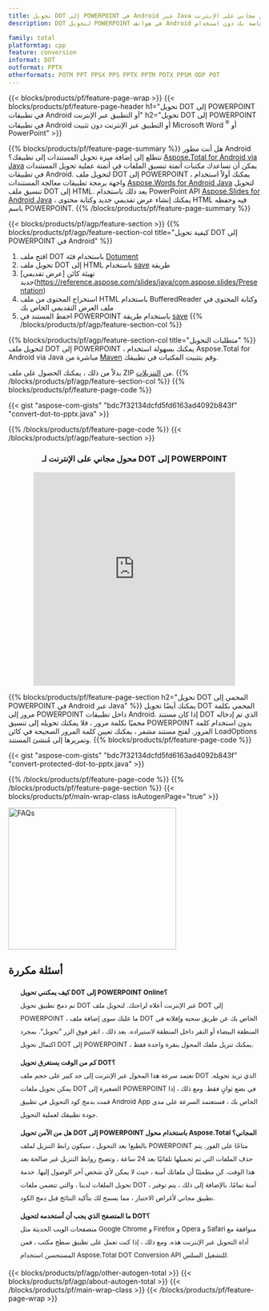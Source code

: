```yaml
---
title: تحويل DOT إلى POWERPOINT في Android عبر Java أو مع محول مجاني على الإنترنت
description: DOT لتحويل POWERPOINT في هواتف Android الخاصة بك دون استخدام Microsoft Word of PowerPoint أو عبر الإنترنت. اختبر محول DOT إلى POWERPOINT على الإنترنت مجانًا بسرعة قبل دمج الكود.

family: total
platformtag: cpp
feature: conversion
informat: DOT
outformat: PPTX
otherformats: POTM PPT PPSX PPS PPTX PPTM POTX PPSM ODP POT
---
```

{{< blocks/products/pf/feature-page-wrap >}}
{{< blocks/products/pf/feature-page-header h1="تحويل DOT إلى POWERPOINT في تطبيقات Android أو التطبيق عبر الإنترنت" h2="تحويل DOT إلى POWERPOINT في تطبيقات Android أو التطبيق عبر الإنترنت دون تثبيت Microsoft Word <sup>&reg;</sup> أو PowerPoint" >}}

{{% blocks/products/pf/feature-page-summary %}}
هل أنت مطور Android تتطلع إلى إضافة ميزة تحويل المستندات إلى تطبيقك؟ [Aspose.Total for Android via Java](https://products.aspose.com/total/android-java/) يمكن أن تساعدك مكتبات أتمتة تنسيق الملفات في أتمتة عملية تحويل المستندات في تطبيقات Android. لتحويل ملف DOT إلى POWERPOINT ، يمكنك أولاً استخدام واجهة برمجة تطبيقات معالجة المستندات [Aspose.Words for Android Java](https://products.aspose.com/words/android-java/) لتحويل تنسيق ملف DOT إلى HTML. بعد ذلك باستخدام PowerPoint API [Aspose.Slides for Android Java](https://products.aspose.com/slides/android-java/) ، يمكنك إنشاء عرض تقديمي جديد وكتابة محتوى HTML فيه وحفظه باسم POWERPOINT. 
{{% /blocks/products/pf/feature-page-summary  %}}

{{< blocks/products/pf/agp/feature-section >}}
{{% blocks/products/pf/agp/feature-section-col title="كيفية تحويل DOT إلى POWERPOINT في Android" %}}
1. افتح ملف DOT باستخدام فئة [Dotument](https://reference.aspose.com/words/java/com.aspose.words/Dotument)
2. تحويل ملف DOT إلى HTML باستخدام [save](https://reference.aspose.com/words/java/com.aspose.words/Dotument#save (java.lang.String، com.aspose.words.SaveOptions )) طريقة
3. تهيئة كائن [عرض تقديمي] جديد(https://reference.aspose.com/slides/java/com.aspose.slides/Presentation)
5. استخراج المحتوى من ملف HTML باستخدام BufferedReader وكتابة المحتوى في ملف العرض التقديمي الخاص بك
6. احفظ المستند في POWERPOINT باستخدام طريقة [save](https://reference.aspose.com/slides/java/com.aspose.slides/Presentation#save-java.io.OutputStream-int-)
{{% /blocks/products/pf/agp/feature-section-col %}}

{{% blocks/products/pf/agp/feature-section-col title="متطلبات التحويل" %}}
لتحويل ملف DOT إلى POWERPOINT ، يمكنك بسهولة استخدام Aspose.Total for Android via Java مباشرة من [Maven](https://releases.aspose.com/total/java/) وقم بتثبيت المكتبات في تطبيقك.

بدلاً من ذلك ، يمكنك الحصول على ملف ZIP من [التنزيلات](https://releases.aspose.com/total/androidjava).
{{% /blocks/products/pf/agp/feature-section-col %}}
{{% blocks/products/pf/feature-page-code %}}

{{< gist "aspose-com-gists" "bdc7f32134dcfd5fd6163ad4092b843f" "convert-dot-to-pptx.java" >}}



{{% /blocks/products/pf/feature-page-code %}}
{{< /blocks/products/pf/agp/feature-section >}}

<div class="container-fluid agp-content bg-white aboutfile box-1 vh100 section nopbtm">
<div class=container>
<div class=row>
<div class="demobox tc col-md-12 padding-0" align="center">

<h3>محول مجاني على الإنترنت لـ DOT إلى POWERPOINT</h3>

<iframe title="pptx to dot" style="border: none; height: 426px;" scrolling="no" src="https://total-conversion-app-65z5r2lp.qa.k8s.dynabic.com/?to=pptx&from=dot" id="child-iframe" width="80%"></iframe>

</div></div>
</div></div>

{{% blocks/products/pf/feature-page-section  h2="تحويل DOT المحمي إلى POWERPOINT في Android عبر Java" %}}
يمكنك أيضًا تحويل DOT المحمي بكلمة مرور إلى POWERPOINT داخل تطبيقات Android. إذا كان مستند DOT الذي تم إدخاله محميًا بكلمة مرور ، فلا يمكنك تحويله إلى تنسيق POWERPOINT بدون استخدام كلمة المرور. لفتح مستند مشفر ، يمكنك تعيين كلمة المرور الصحيحة في كائن LoadOptions وتمريرها إلى مُنشئ المستند.
{{% blocks/products/pf/feature-page-code %}}

{{< gist "aspose-com-gists" "bdc7f32134dcfd5fd6163ad4092b843f" "convert-protected-dot-to-pptx.java" >}}

{{% /blocks/products/pf/feature-page-code  %}}
{{% /blocks/products/pf/feature-page-section %}}
{{< blocks/products/pf/main-wrap-class isAutogenPage="true" >}}
<style>.howtolist li{margin-right: 0!important;line-height: 26px;position: relative;margin-bottom: 10px;font-size: 13px;list-style-type: none;}</style>
<div class="col-md-12 tl bg-gray-dark howtolist section">
  <a class="anchor" name="faqpage"></a>
  <div class="container tl dflex" itemscope="" itemtype="https://schema.org/FAQPage">
      <div class="col-md-4 howtosectiongfx">
          <img class="social-panel-hide-on-mobile" src="https://www.groupdocs.cloud/templates/brand/images/groupdocs/conversion/groupdocs_conversion-brand.png" alt="FAQs" width="335" height="283">
      </div>
      <div class="howtosection col-md-8">
          <div>
              <h2>أسئلة مكررة</h2>
              <ul>
                  <li itemscope="" itemprop="mainEntity" itemtype="https://schema.org/Question">
                      <div>
                          <span itemprop="name"><b>كيف يمكنني تحويل DOT إلى POWERPOINT Online؟</b></span>
                      </div>
                      <div itemscope="" itemprop="acceptedAnswer" itemtype="https://schema.org/Answer">
                          <span itemprop="text">تم دمج تطبيق تحويل DOT عبر الإنترنت أعلاه لراحتك. لتحويل ملف DOT إلى POWERPOINT ، ما عليك سوى إضافة ملف DOT الخاص بك عن طريق سحبه وإفلاته في المنطقة البيضاء أو النقر داخل المنطقة لاستيراده. بعد ذلك ، انقر فوق الزر "تحويل". بمجرد اكتمال تحويل DOT إلى POWERPOINT ، يمكنك تنزيل ملفك المحول بنقرة واحدة فقط.</span>
                      </div>
                  </li>
                  <li itemscope="" itemprop="mainEntity" itemtype="https://schema.org/Question">
                      <div>
                          <span itemprop="name"><b>كم من الوقت يستغرق تحويل DOT؟</b></span>
                      </div>
                      <div itemscope="" itemprop="acceptedAnswer" itemtype="https://schema.org/Answer">
                          <span itemprop="text">تعتمد سرعة هذا المحول عبر الإنترنت إلى حد كبير على حجم ملف DOT الذي تريد تحويله. يمكن تحويل ملفات DOT الصغيرة إلى POWERPOINT في بضع ثوانٍ فقط. ومع ذلك ، إذا قمت بدمج كود التحويل في تطبيق Android App الخاص بك ، فستعتمد السرعة على مدى جودة تطبيقك لعملية التحويل.</span>
                      </div>
                  </li>
                  <li itemscope="" itemprop="mainEntity" itemtype="https://schema.org/Question">
                      <div>
                          <span itemprop="name"><b>هل من الآمن تحويل DOT إلى POWERPOINT باستخدام محول Aspose.Total المجاني؟</b></span>
                      </div>
                      <div itemscope="" itemprop="acceptedAnswer" itemtype="https://schema.org/Answer">
                          <span itemprop="text">بالطبع! بعد التحويل ، سيكون رابط التنزيل لملف POWERPOINT متاحًا على الفور. يتم حذف الملفات التي تم تحميلها تلقائيًا بعد 24 ساعة ، وتصبح روابط التنزيل غير صالحة بعد هذا الوقت. كن مطمئنًا أن ملفاتك آمنة ، حيث لا يمكن لأي شخص آخر الوصول إليها. خدمة تحويل الملفات لدينا ، والتي تتضمن ملفات DOT ، آمنة تمامًا. بالإضافة إلى ذلك ، يتم توفير تطبيق مجاني لأغراض الاختبار ، مما يسمح لك بتأكيد النتائج قبل دمج الكود.</span>
                      </div>
                  </li>                 
                  <li itemscope="" itemprop="mainEntity" itemtype="https://schema.org/Question">
                      <div>
                          <span itemprop="name"><b>ما المتصفح الذي يجب أن أستخدمه لتحويل DOT؟</b></span>
                      </div>
                      <div itemscope="" itemprop="acceptedAnswer" itemtype="https://schema.org/Answer">
                          <span itemprop="text">متصفحات الويب الحديثة مثل Google Chrome و Firefox و Opera و Safari متوافقة مع أداة التحويل عبر الإنترنت هذه. ومع ذلك ، إذا كنت تعمل على تطبيق سطح مكتب ، فمن المستحسن استخدام Aspose.Total DOT Conversion API للتشغيل السلس.</span>
                      </div>
                  </li>
              </ul>
          </div>
      </div>
  </div>
{{< blocks/products/pf/agp/other-autogen-total >}}
{{< blocks/products/pf/agp/about-autogen-total >}}
{{< /blocks/products/pf/main-wrap-class >}}
{{< /blocks/products/pf/feature-page-wrap >}}
